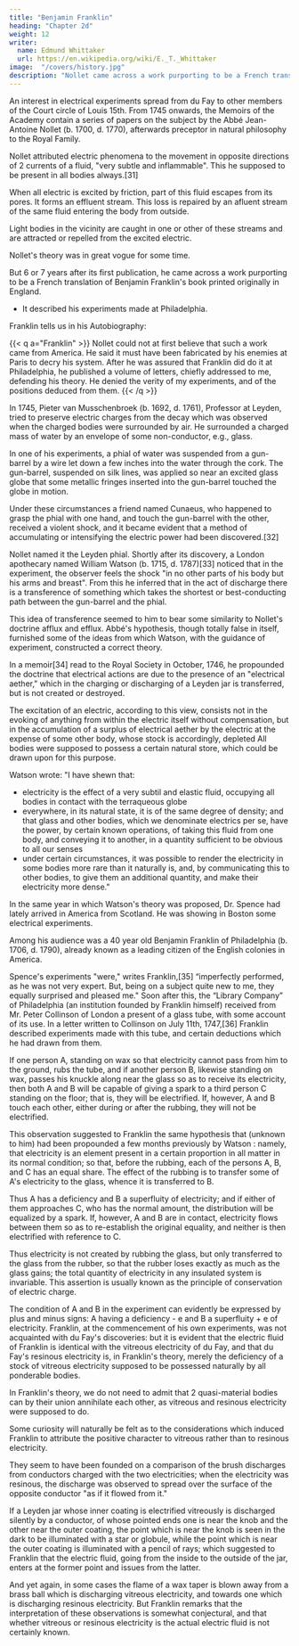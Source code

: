 ```yaml
---
title: "Benjamin Franklin"
heading: "Chapter 2d"
weight: 12
writer:
  name: Edmund Whittaker
  url: https://en.wikipedia.org/wiki/E._T._Whittaker
image:  "/covers/history.jpg"
description: "Nollet came across a work purporting to be a French translation of Benjamin Franklin's book printed originally in England"
---
```



An interest in electrical experiments spread from du Fay to other members of the Court circle of Louis 15th. From 1745 onwards, the Memoirs of the Academy contain a series of papers on the subject by the Abbé Jean-Antoine Nollet (b. 1700, d. 1770), afterwards preceptor in natural philosophy to the Royal Family. 

Nollet attributed electric phenomena to the movement in opposite directions of 2 currents of a fluid, "very subtle and inflammable". This he supposed to be present in all bodies always.[31]

When all electric is excited by friction, part of this fluid escapes from its pores. It forms an effluent stream. This loss is repaired by an afluent stream of the same fluid entering the body from outside. 

Light bodies in the vicinity are caught in one or other of these streams and are attracted or repelled from the excited electric.

Nollet's theory was in great vogue for some time.

But 6 or 7 years after its first publication, he came across a work purporting to be a French translation of Benjamin Franklin's book printed originally in England.
- It described his experiments made at Philadelphia. 

Franklin tells us in his Autobiography:

{{< q a="Franklin" >}}
Nollet could not at first believe that such a work came from America. He said it must have been fabricated by his enemies at Paris to decry his system. After he was assured that  Franklin did do it at Philadelphia, he published a volume of letters, chiefly addressed to me, defending his theory. He denied the verity of my experiments, and of the positions deduced from them.
{{< /q >}}


<!-- We must now trace the events which led up to the discovery which so perturbed Nollet. -->

In 1745, Pieter van Musschenbroek (b. 1692, d. 1761), Professor at Leyden, tried to preserve electric charges from the decay which was observed when the charged bodies were surrounded by air. He surrounded a charged mass of water by an envelope of some non-conductor, e.g., glass. 

In one of his experiments, a phial of water was suspended from a gun-barrel by a wire let down a few inches into the water through the cork. The gun-barrel, suspended on silk lines, was applied so near an excited glass globe that some metallic fringes inserted into the gun-barrel touched the globe in motion. 

Under these circumstances a friend named Cunaeus, who happened to grasp the phial with one hand, and touch the gun-barrel with the other, received a violent shock, and it became evident that a method of accumulating or intensifying the electric power had been discovered.[32]


Nollet named it the Leyden phial. Shortly after its discovery, a London apothecary named William Watson (b. 1715, d. 1787)[33] noticed that in the experiment, the observer feels the shock "in no other parts of his body but his arms and breast". From this he inferred that in the act of discharge there is a transference of something which takes the shortest or best-conducting path between the gun-barrel and the phial. 

This idea of transference seemed to him to bear some similarity to Nollet's doctrine afflux and efflux. Abbé's hypothesis, though totally false in itself, furnished some of the ideas from which Watson, with the guidance of experiment, constructed a correct theory. 

In a memoir[34] read to the Royal Society in October, 1746, he propounded the doctrine that electrical actions are due to the presence of an "electrical aether," which in the charging or discharging of a Leyden jar is transferred, but is not created or destroyed. 

The excitation of an electric, according to this view, consists not in the evoking of anything from within the electric itself without compensation, but in the accumulation of a surplus of electrical aether by the electric at the expense of some other body, whose stock is accordingly, depleted All bodies were supposed to possess a certain natural store, which could be drawn upon for this purpose.

Watson wrote: "I have shewn that:
- electricity is the effect of a very subtil and elastic fluid, occupying all bodies in contact with the terraqueous globe
- everywhere, in its natural state, it is of the same degree of density; and that glass and other bodies, which we denominate electrics per se, have the power, by certain known operations, of taking this fluid from one body, and conveying it to another, in a quantity sufficient to be obvious to all our senses
- under certain circumstances, it was possible to render the electricity in some bodies more rare than it naturally is, and, by communicating this to other bodies, to give them an additional quantity, and make their electricity more dense."

In the same year in which Watson's theory was proposed, Dr. Spence had lately arrived in America from Scotland. He was showing in Boston some electrical experiments. 

Among his audience was a 40 year old  Benjamin Franklin of Philadelphia (b. 1706, d. 1790), already known as a leading citizen of the English colonies in America. 

Spence's experiments "were," writes Franklin,[35] “imperfectly performed, as he was not very expert. But, being on a subject quite new to me, they equally surprised and pleased me." Soon after this, the “Library Company” of Philadelphia (an institution founded by Franklin himself) received from Mr. Peter Collinson of London a present of a glass tube, with some account of its use. In a letter written to Collinson on July 11th, 1747,[36] Franklin described experiments made with this tube, and certain deductions which he had drawn from them.

If one person A, standing on wax so that electricity cannot pass from him to the ground, rubs the tube, and if another person B, likewise standing on wax, passes his knuckle along near the glass so as to receive its electricity, then both A and B will be capable of giving a spark to a third person C standing on the floor; that is, they will be electrified. If, however, A and B touch each other, either during or after the rubbing, they will not be electrified.

This observation suggested to Franklin the same hypothesis that (unknown to him) had been propounded a few months previously by Watson : namely, that electricity is an element present in a certain proportion in all matter in its normal condition; so that, before the rubbing, each of the persons A, B, and C has an equal share. The effect of the rubbing is to transfer some of A's electricity to the glass, whence it is transferred to B. 

Thus A has a deficiency and B a superfluity of electricity; and if either of them approaches C, who has the normal amount, the distribution will be equalized by a spark. If, however, A and B are in contact, electricity flows between them so as to re-establish the original equality, and neither is then electrified with reference to C.

Thus electricity is not created by rubbing the glass, but only transferred to the glass from the rubber, so that the rubber loses exactly as much as the glass gains; the total quantity of electricity in any insulated system is invariable. This assertion is usually known as the principle of conservation of electric charge.

The condition of A and B in the experiment can evidently be expressed by plus and minus signs: A having a deficiency - e and B a superfluity + e of electricity. Franklin, at the commencement of his own experiments, was not acquainted with du Fay's discoveries: but it is evident that the electric fluid of Franklin is identical with the vitreous electricity of du Fay, and that du Fay's resinous electricity is, in Franklin's theory, merely the deficiency of a stock of vitreous electricity supposed to be possessed naturally by all ponderable bodies. 

In Franklin's theory, we do not need to admit that 2 quasi-material bodies can by their union annihilate each other, as vitreous and resinous electricity were supposed to do.

Some curiosity will naturally be felt as to the considerations which induced Franklin to attribute the positive character to vitreous rather than to resinous electricity.

They seem to have been founded on a comparison of the brush discharges from conductors charged with the two electricities; when the electricity was resinous, the discharge was observed to spread over the surface of the opposite conductor "as if it flowed from it." 

If a Leyden jar whose inner coating is electrified vitreously is discharged silently by a conductor, of whose pointed ends one is near the knob and the other near the outer coating, the point which is near the knob is seen in the dark to be illuminated with a star or globule, while the point which is near the outer coating is illuminated with a pencil of rays; which suggested to Franklin that the electric fluid, going from the inside to the outside of the jar, enters at the former point and issues from the latter. 

And yet again, in some cases the flame of a wax taper is blown away from a brass ball which is discharging vitreous electricity, and towards one which is discharging resinous electricity. But Franklin remarks that the interpretation of these observations is somewhat conjectural, and that whether vitreous or resinous electricity is the actual electric fluid is not certainly known.


